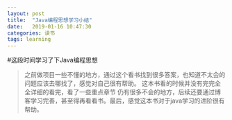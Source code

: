 ```yaml
---
layout: post
title:  "Java编程思想学习小结"
date:   2019-01-16 10:47:30
categories: 读书
tags: learning
---
```



#这段时间学习了下Java编程思想
>之前做项目一些不懂的地方，通过这个看书找到很多答案，也知道不太会的问题应该去哪找了，感觉对自己很有帮助。
>这本书看的时候并没有完完全全详细的看完，看了一些重点章节 仍有很多不会的地方，后续还要通过博客学习完善，甚至得再看看书。最后，感觉这本书对于java学习的进阶很有帮助。

